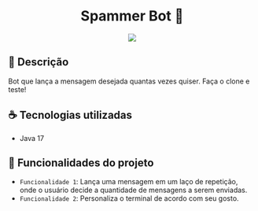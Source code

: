 <h1 align="center"> Spammer Bot 🤖</h1>

<p align="center">
<img src="http://img.shields.io/static/v1?label=STATUS&message=EM%20DESENVOLVIMENTO&color=GREEN&style=for-the-badge"/>
</p>

## 📄 Descrição 

Bot que lança a mensagem desejada quantas vezes quiser. Faça o clone e teste!

## ☕ Tecnologias utilizadas

- Java 17

## 🔨 Funcionalidades do projeto

- `Funcionalidade 1`: Lança uma mensagem em um laço de repetição, onde o usuário decide a quantidade de mensagens a serem enviadas.
- `Funcionalidade 2`: Personaliza o terminal de acordo com seu gosto.
